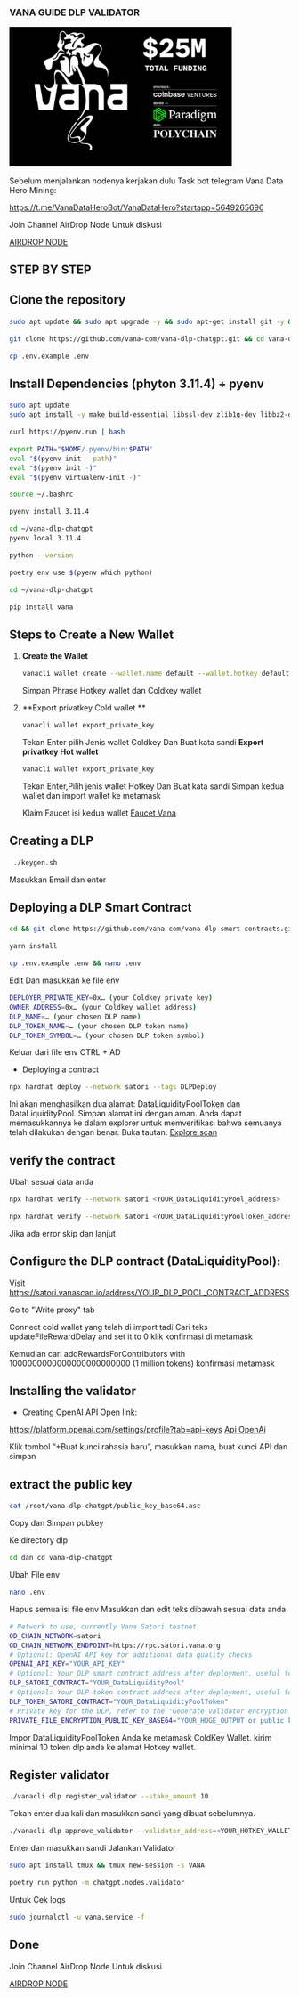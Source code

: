 ### VANA GUIDE DLP VALIDATOR
<img src="https://github.com/choir94/Vana/blob/main/Vanafounr.jpg?raw=true" alt="Vana Logo" width="400"/>

Sebelum menjalankan nodenya kerjakan dulu Task bot telegram
Vana Data Hero Mining:

https://t.me/VanaDataHeroBot/VanaDataHero?startapp=5649265696

Join Channel AirDrop Node Untuk diskusi

[AIRDROP NODE](https://t.me/airdrop_node)

## STEP BY STEP
## Clone the repository
```bash
sudo apt update && sudo apt upgrade -y && sudo apt-get install git -y && sudo apt install unzip && sudo apt install nano
```
```bash
git clone https://github.com/vana-com/vana-dlp-chatgpt.git && cd vana-dlp-chatgpt
```
```bash
cp .env.example .env
```

## Install Dependencies (phyton 3.11.4) + pyenv
```bash
sudo apt update
sudo apt install -y make build-essential libssl-dev zlib1g-dev libbz2-dev libreadline-dev libsqlite3-dev wget curl llvm libncurses5-dev libncursesw5-dev xz-utils tk-dev libffi-dev liblzma-dev python-openssl git
```
```bash
curl https://pyenv.run | bash
```
```bash
export PATH="$HOME/.pyenv/bin:$PATH"
eval "$(pyenv init --path)"
eval "$(pyenv init -)"
eval "$(pyenv virtualenv-init -)"
```
```bash
source ~/.bashrc
```
```bash
pyenv install 3.11.4
```
```bash
cd ~/vana-dlp-chatgpt
pyenv local 3.11.4
```
```bash
python --version
```
```bash
poetry env use $(pyenv which python)
```
```bash
cd ~/vana-dlp-chatgpt
```
```bash
pip install vana
```

## Steps to Create a New Wallet

1. **Create the Wallet**
   ```bash
   vanacli wallet create --wallet.name default --wallet.hotkey default
   ```
   Simpan Phrase Hotkey wallet dan Coldkey wallet
2. **Export privatkey Cold wallet **
   ```bash
   vanacli wallet export_private_key
   ```
   Tekan Enter pilih Jenis wallet Coldkey Dan Buat kata sandi
   **Export privatkey Hot wallet**
   ```bash
   vanacli wallet export_private_key
   ```
   Tekan Enter,Pilih jenis wallet Hotkey Dan Buat kata sandi
   Simpan kedua wallet dan import wallet ke metamask

   Klaim Faucet isi kedua wallet
   [Faucet Vana](https://faucet.vana.org)

 ## Creating a DLP
   ```bash
    ./keygen.sh
   ```
   Masukkan Email dan enter
 ## Deploying a DLP Smart Contract
   ```bash
   cd && git clone https://github.com/vana-com/vana-dlp-smart-contracts.git && cd vana-dlp-smart-contracts
   ```
```bash
yarn install
```
```bash
cp .env.example .env && nano .env
```
Edit Dan masukkan ke file env
```bash
DEPLOYER_PRIVATE_KEY=0x… (your Coldkey private key)
OWNER_ADDRESS=0x… (your Coldkey wallet address)
DLP_NAME=… (your chosen DLP name)
DLP_TOKEN_NAME=… (your chosen DLP token name)
DLP_TOKEN_SYMBOL=… (your chosen DLP token symbol)
```
Keluar dari file env CTRL + AD

- Deploying a contract
```bash
npx hardhat deploy --network satori --tags DLPDeploy
```
Ini akan menghasilkan dua alamat: DataLiquidityPoolToken dan DataLiquidityPool. Simpan alamat ini dengan aman. Anda dapat memasukkannya ke dalam explorer untuk memverifikasi bahwa semuanya telah dilakukan dengan benar.
Buka tautan: 
[Explore scan](https://satori.vanascan.io)

## verify the contract
Ubah sesuai data anda
```bash
npx hardhat verify --network satori <YOUR_DataLiquidityPool_address>
```
```bash
npx hardhat verify --network satori <YOUR_DataLiquidityPoolToken_address> "<YOUR_DLP_TOKEN_NAME>" <YOUR_DLP_TOKEN_SYMBOL> <YOUR_COLDKEY_WALLET_ADDRESS>
```

Jika ada error skip dan lanjut

## Configure the DLP contract (DataLiquidityPool):
Visit 
https://satori.vanascan.io/address/YOUR_DLP_POOL_CONTRACT_ADDRESS

Go to "Write proxy" tab

Connect cold wallet yang telah di import tadi
Cari teks updateFileRewardDelay and set it to 0 klik konfirmasi di metamask

Kemudian cari addRewardsForContributors with 1000000000000000000000000 (1 million tokens) konfirmasi metamask
## Installing the validator
- Creating OpenAI API
Open link:

https://platform.openai.com/settings/profile?tab=api-keys
[Api OpenAi](https://platform.openai.com/settings/profile?tab=api-keys) 

Klik tombol “+Buat kunci rahasia baru”, masukkan nama, buat kunci API dan simpan

## extract the public key
```bash
cat /root/vana-dlp-chatgpt/public_key_base64.asc
```
Copy dan Simpan pubkey

Ke directory dlp
```bash
cd dan cd vana-dlp-chatgpt
```
Ubah File env
```bash
nano .env
```
Hapus semua isi file env Masukkan dan edit teks dibawah sesuai data anda
```bash
# Network to use, currently Vana Satori testnet  
OD_CHAIN_NETWORK=satori  
OD_CHAIN_NETWORK_ENDPOINT=https://rpc.satori.vana.org  
# Optional: OpenAI API key for additional data quality checks  
OPENAI_API_KEY="YOUR_API_KEY"  
# Optional: Your DLP smart contract address after deployment, useful for local testing  
DLP_SATORI_CONTRACT="YOUR_DataLiquidityPool"  
# Optional: Your DLP token contract address after deployment, useful for local testing  
DLP_TOKEN_SATORI_CONTRACT="YOUR_DataLiquidityPoolToken"  
# Private key for the DLP, refer to the "Generate validator encryption keys" section in the README  
PRIVATE_FILE_ENCRYPTION_PUBLIC_KEY_BASE64="YOUR_HUGE_OUTPUT or public key"
```
Impor DataLiquidityPoolToken Anda ke metamask ColdKey Wallet.
kirim minimal 10 token dlp anda ke alamat Hotkey wallet. 

## Register validator
```bash
./vanacli dlp register_validator --stake_amount 10
```
Tekan enter dua kali dan masukkan sandi yang dibuat sebelumnya. 
```bash
./vanacli dlp approve_validator --validator_address=<YOUR_HOTKEY_WALLET_ADDRESS>
```
Enter dan masukkan sandi
Jalankan Validator
```bash
sudo apt install tmux && tmux new-session -s VANA
```
```bash
poetry run python -m chatgpt.nodes.validator
```
Untuk Cek logs
```bash
sudo journalctl -u vana.service -f
```

## Done
Join Channel AirDrop Node Untuk diskusi

[AIRDROP NODE](https://t.me/airdrop_node)
